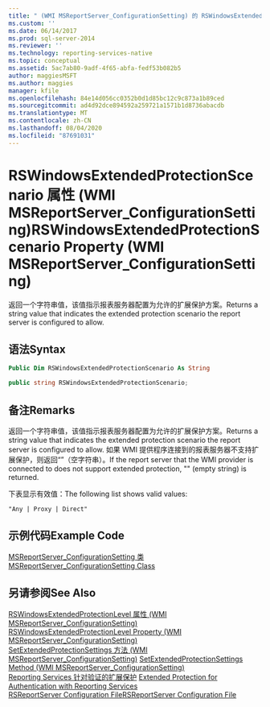 ```yaml
---
title: " (WMI MSReportServer_ConfigurationSetting) 的 RSWindowsExtendedProtectionScenario 属性 |Microsoft Docs"
ms.custom: ''
ms.date: 06/14/2017
ms.prod: sql-server-2014
ms.reviewer: ''
ms.technology: reporting-services-native
ms.topic: conceptual
ms.assetid: 5ac7ab80-9adf-4f65-abfa-fedf53b082b5
author: maggiesMSFT
ms.author: maggies
manager: kfile
ms.openlocfilehash: 84e14d056cc0352b0d1d85bc12c9c873a1b89ced
ms.sourcegitcommit: ad4d92dce894592a259721a1571b1d8736abacdb
ms.translationtype: MT
ms.contentlocale: zh-CN
ms.lasthandoff: 08/04/2020
ms.locfileid: "87691031"
---
```

# <a name="rswindowsextendedprotectionscenario-property-wmi-msreportserver_configurationsetting"></a><span data-ttu-id="2808b-102">RSWindowsExtendedProtectionScenario 属性 (WMI MSReportServer_ConfigurationSetting)</span><span class="sxs-lookup"><span data-stu-id="2808b-102">RSWindowsExtendedProtectionScenario Property (WMI MSReportServer_ConfigurationSetting)</span></span>
  <span data-ttu-id="2808b-103">返回一个字符串值，该值指示报表服务器配置为允许的扩展保护方案。</span><span class="sxs-lookup"><span data-stu-id="2808b-103">Returns a string value that indicates the extended protection scenario the report server is configured to allow.</span></span>  
  
## <a name="syntax"></a><span data-ttu-id="2808b-104">语法</span><span class="sxs-lookup"><span data-stu-id="2808b-104">Syntax</span></span>  
  
```vb  
Public Dim RSWindowsExtendedProtectionScenario As String  
```  
  
```csharp  
public string RSWindowsExtendedProtectionScenario;  
```  
  
## <a name="remarks"></a><span data-ttu-id="2808b-105">备注</span><span class="sxs-lookup"><span data-stu-id="2808b-105">Remarks</span></span>  
 <span data-ttu-id="2808b-106">返回一个字符串值，该值指示报表服务器配置为允许的扩展保护方案。</span><span class="sxs-lookup"><span data-stu-id="2808b-106">Returns a string value that indicates the extended protection scenario the report server is configured to allow.</span></span> <span data-ttu-id="2808b-107">如果 WMI 提供程序连接到的报表服务器不支持扩展保护，则返回“”（空字符串）。</span><span class="sxs-lookup"><span data-stu-id="2808b-107">If the report server that the WMI provider is connected to does not support extended protection, "" (empty string) is returned.</span></span>  
  
 <span data-ttu-id="2808b-108">下表显示有效值：</span><span class="sxs-lookup"><span data-stu-id="2808b-108">The following list shows valid values:</span></span>  
  
 `"Any | Proxy | Direct"`  
  
## <a name="example-code"></a><span data-ttu-id="2808b-109">示例代码</span><span class="sxs-lookup"><span data-stu-id="2808b-109">Example Code</span></span>  
 [<span data-ttu-id="2808b-110">MSReportServer_ConfigurationSetting 类</span><span class="sxs-lookup"><span data-stu-id="2808b-110">MSReportServer_ConfigurationSetting Class</span></span>](msreportserver-configurationsetting-class.md)  
  
## <a name="see-also"></a><span data-ttu-id="2808b-111">另请参阅</span><span class="sxs-lookup"><span data-stu-id="2808b-111">See Also</span></span>  
 <span data-ttu-id="2808b-112">[RSWindowsExtendedProtectionLevel 属性 (WMI MSReportServer_ConfigurationSetting)](rswindowsextendedprotectionlevel-property.md) </span><span class="sxs-lookup"><span data-stu-id="2808b-112">[RSWindowsExtendedProtectionLevel Property &#40;WMI MSReportServer_ConfigurationSetting&#41;](rswindowsextendedprotectionlevel-property.md) </span></span>  
 <span data-ttu-id="2808b-113">[SetExtendedProtectionSettings 方法 (WMI MSReportServer_ConfigurationSetting)](configurationsetting-method-setextendedprotectionsettings.md) </span><span class="sxs-lookup"><span data-stu-id="2808b-113">[SetExtendedProtectionSettings Method &#40;WMI MSReportServer_ConfigurationSetting&#41;](configurationsetting-method-setextendedprotectionsettings.md) </span></span>  
 <span data-ttu-id="2808b-114">[Reporting Services 针对验证的扩展保护](../security/extended-protection-for-authentication-with-reporting-services.md) </span><span class="sxs-lookup"><span data-stu-id="2808b-114">[Extended Protection for Authentication with Reporting Services](../security/extended-protection-for-authentication-with-reporting-services.md) </span></span>  
 [<span data-ttu-id="2808b-115">RSReportServer Configuration File</span><span class="sxs-lookup"><span data-stu-id="2808b-115">RSReportServer Configuration File</span></span>](../report-server/rsreportserver-config-configuration-file.md)  
  
  
